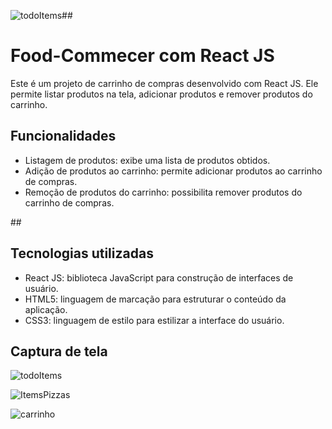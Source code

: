 ![todoItems](https://github.com/Venoshk/Food-Commerce/assets/104791837/445f3dbf-cfaf-4d49-ba15-6ef138dcf1cd)##<h1>Food-Commecer com React JS</h1>

<p>Este é um projeto de carrinho de compras desenvolvido com React JS. Ele permite listar produtos na tela, adicionar produtos e remover produtos do carrinho.</p>

## <h2>Funcionalidades</h2>

- Listagem de produtos: exibe uma lista de produtos obtidos.
- Adição de produtos ao carrinho: permite adicionar produtos ao carrinho de compras.
- Remoção de produtos do carrinho: possibilita remover produtos do carrinho de compras.

##<h2>Tecnologias utilizadas</h2>

<ul>
  <li>React JS: biblioteca JavaScript para construção de interfaces de usuário.</li>
  <li>HTML5: linguagem de marcação para estruturar o conteúdo da aplicação.</li>
  <li>CSS3: linguagem de estilo para estilizar a interface do usuário.</li>
</ul>

<h2>Captura de tela</h2>

![todoItems](https://github.com/Venoshk/Food-Commerce/assets/104791837/2316073f-516e-4641-bca3-325842c2569b)


![ItemsPizzas](https://github.com/Venoshk/Food-Commerce/assets/104791837/63d4fa84-d4b4-4e78-abc9-9c9f050dc2ce)


![carrinho](https://github.com/Venoshk/Food-Commerce/assets/104791837/43fafc1d-03e9-407f-969c-e20dd7cef177)
